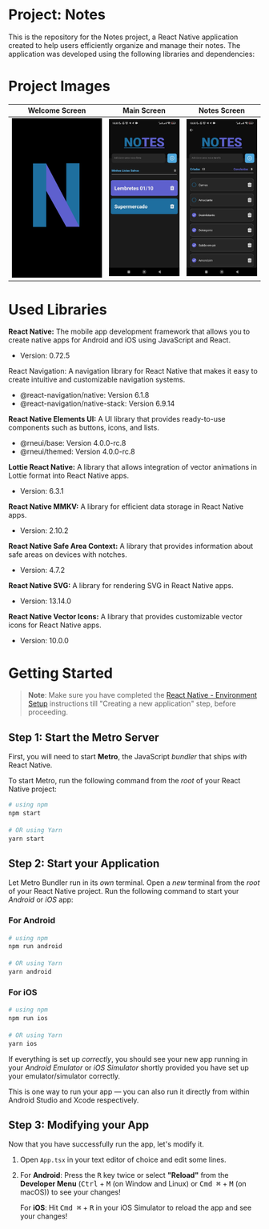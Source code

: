 # Project: **Notes**

This is the repository for the Notes project, a React Native application created to help users efficiently organize and manage their notes. The application was developed using the following libraries and dependencies:

# Project Images

| **Welcome Screen** | **Main Screen** | **Notes Screen** |
|:------------------:|:---------------:|:---------------:|
| ![Welcome](https://github.com/agpinheiro/Notes/blob/82f5937a3a7f5fc6673db8362e2c72fbdda39211/public/splash.png) | ![Main](https://github.com/agpinheiro/Notes/blob/f80513f5874539793308eb3c0395d5cf14606e6f/public/01.jpeg) | ![Notes](https://github.com/agpinheiro/Notes/blob/f80513f5874539793308eb3c0395d5cf14606e6f/public/02.jpeg) |


# Used Libraries

**React Native:** The mobile app development framework that allows you to create native apps for Android and iOS using JavaScript and React.
- Version: 0.72.5


React Navigation: A navigation library for React Native that makes it easy to create intuitive and customizable navigation systems.
- @react-navigation/native: Version 6.1.8
- @react-navigation/native-stack: Version 6.9.14

**React Native Elements UI:** A UI library that provides ready-to-use components such as buttons, icons, and lists.
- @rneui/base: Version 4.0.0-rc.8
- @rneui/themed: Version 4.0.0-rc.8

**Lottie React Native:** A library that allows integration of vector animations in Lottie format into React Native apps.
- Version: 6.3.1

**React Native MMKV:** A library for efficient data storage in React Native apps.
- Version: 2.10.2

**React Native Safe Area Context:** A library that provides information about safe areas on devices with notches.
- Version: 4.7.2


**React Native SVG:** A library for rendering SVG in React Native apps.
- Version: 13.14.0

**React Native Vector Icons:** A library that provides customizable vector icons for React Native apps.
- Version: 10.0.0

# Getting Started

>**Note**: Make sure you have completed the [React Native - Environment Setup](https://reactnative.dev/docs/environment-setup) instructions till "Creating a new application" step, before proceeding.

## Step 1: Start the Metro Server

First, you will need to start **Metro**, the JavaScript _bundler_ that ships _with_ React Native.

To start Metro, run the following command from the _root_ of your React Native project:

```bash
# using npm
npm start

# OR using Yarn
yarn start
```

## Step 2: Start your Application

Let Metro Bundler run in its _own_ terminal. Open a _new_ terminal from the _root_ of your React Native project. Run the following command to start your _Android_ or _iOS_ app:

### For Android

```bash
# using npm
npm run android

# OR using Yarn
yarn android
```

### For iOS

```bash
# using npm
npm run ios

# OR using Yarn
yarn ios
```

If everything is set up _correctly_, you should see your new app running in your _Android Emulator_ or _iOS Simulator_ shortly provided you have set up your emulator/simulator correctly.

This is one way to run your app — you can also run it directly from within Android Studio and Xcode respectively.

## Step 3: Modifying your App

Now that you have successfully run the app, let's modify it.

1. Open `App.tsx` in your text editor of choice and edit some lines.
2. For **Android**: Press the <kbd>R</kbd> key twice or select **"Reload"** from the **Developer Menu** (<kbd>Ctrl</kbd> + <kbd>M</kbd> (on Window and Linux) or <kbd>Cmd ⌘</kbd> + <kbd>M</kbd> (on macOS)) to see your changes!

   For **iOS**: Hit <kbd>Cmd ⌘</kbd> + <kbd>R</kbd> in your iOS Simulator to reload the app and see your changes!

